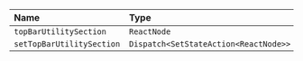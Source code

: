 | Name                      | Type                                  |
| :------------------------ |:--------------------------------------|
| `topBarUtilitySection`    | `ReactNode`                           |
| `setTopBarUtilitySection` | `Dispatch<SetStateAction<ReactNode>>` |
